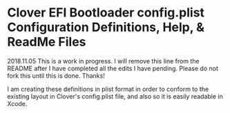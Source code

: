 # Clover EFI Bootloader config.plist Configuration Definitions, Help, & ReadMe Files
2018.11.05
This is a work in progress. I will remove this line from the README after I have completed all the edits I have pending. Please do not fork this until this is done. Thanks!

I am creating these definitions in plist format in order to conform to the existing layout in Clover's config.plist file, and also so it is easily readable in Xcode.
